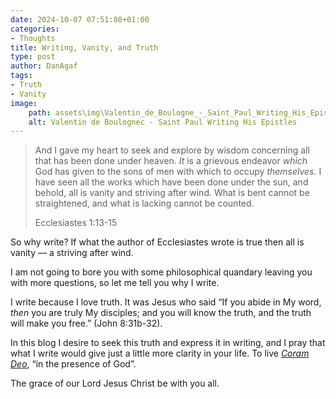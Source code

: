 ```yaml
---
date: 2024-10-07 07:51:08+01:00
categories:
- Thoughts
title: Writing, Vanity, and Truth
type: post
author: DanAgaf
tags:
- Truth
- Vanity
image:
    path: assets\img\Valentin_de_Boulogne_-_Saint_Paul_Writing_His_Epistles.jpg
    alt: Valentin de Boulognec - Saint Paul Writing His Epistles
---
```



> And I gave my heart to seek and explore by wisdom concerning all that has been done under heaven. *It* is a grievous endeavor *which* God has given to the sons of men with which to occupy *themselves*. I have seen all the works which have been done under the sun, and behold, all is vanity and striving after wind. What is bent cannot be straightened, and what is lacking cannot be counted.
>
> Ecclesiastes 1:13-15

So why write? If what the author of Ecclesiastes wrote is true then all is vanity — a striving after wind. 

I am not going to bore you with some philosophical quandary leaving you with more questions, so let me tell you why I write.

I write because I love truth. It was Jesus who said “If you abide in My word, *then* you are truly My disciples; and you will know the truth, and the truth will make you free.” (John 8:31b-32).

In this blog I desire to seek this truth and express it in writing, and I pray that what I write would give just a little more clarity in your life. To live *[Coram Deo](https://www.ligonier.org/learn/devotionals/living-coram-deo)*, “in the presence of God”.


The grace of our Lord Jesus Christ be with you all.
